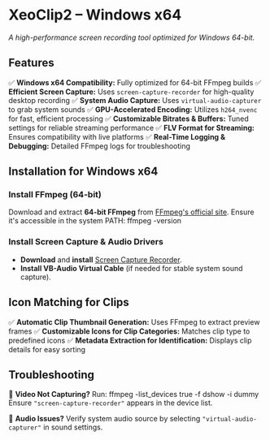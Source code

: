 # XeoClip2 – Windows x64
_A high-performance screen recording tool optimized for Windows 64-bit._
## Features
✅ **Windows x64 Compatibility:** Fully optimized for 64-bit FFmpeg builds
✅ **Efficient Screen Capture:** Uses `screen-capture-recorder` for high-quality desktop recording
✅ **System Audio Capture:** Uses `virtual-audio-capturer` to grab system sounds
✅ **GPU-Accelerated Encoding:** Utilizes `h264_nvenc` for fast, efficient processing
✅ **Customizable Bitrates & Buffers:** Tuned settings for reliable streaming performance
✅ **FLV Format for Streaming:** Ensures compatibility with live platforms
✅ **Real-Time Logging & Debugging:** Detailed FFmpeg logs for troubleshooting
## Installation for Windows x64
### Install FFmpeg (64-bit)
Download and extract **64-bit FFmpeg** from [FFmpeg's official site](https://ffmpeg.org/download.html).
Ensure it's accessible in the system PATH:
ffmpeg -version
### Install Screen Capture & Audio Drivers
- **Download** and **install** [Screen Capture Recorder](https://github.com/rdp/screen-capture-recorder-to-video-windows-free).
- **Install VB-Audio Virtual Cable** (if needed for stable system sound capture).

## Icon Matching for Clips
✅ **Automatic Clip Thumbnail Generation:** Uses FFmpeg to extract preview frames
✅ **Customizable Icons for Clip Categories:** Matches clip type to predefined icons
✅ **Metadata Extraction for Identification:** Displays clip details for easy sorting
## Troubleshooting
📌 **Video Not Capturing?** Run:
ffmpeg -list_devices true -f dshow -i dummy
Ensure `"screen-capture-recorder"` appears in the device list.

📌 **Audio Issues?** Verify system audio source by selecting `"virtual-audio-capturer"` in sound settings.
